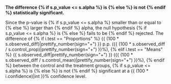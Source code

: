 **The difference
{% if s.p_value <= s.alpha %}
 is
{% else %}
 is not
{% endif %}
 statistically significant.**

Since the p-value is
{% if s.p_value <= s.alpha %}
 smaller than or equal to
{% else %}
 larger than
{% endif %}
 alpha, the null hypothesis
{% if s.p_value <= s.alpha %}
 is
{% else %}
 fails to be
{% endif %}
 rejected. The difference of
{% if i.test == "Proportions" %}
 {{ (100 * s.observed_diff)|prettify_number(sign="+") }} p.p. ({{ (100 * s.observed_diff / s.control_prop)|prettify_number(sign="+") }}%),
{% elif i.test == "Means" %}
 {{ s.observed_diff|prettify_number(sign="+") }} ({{ (100 * s.observed_diff / s.control_mean)|prettify_number(sign="+") }}%),
{% endif %}
 between the control and the treatment groups,
{% if s.p_value <= s.alpha %}
 is
{% else %}
 is not
{% endif %}
 significant at a {{ (100 * i.confidence)|int }}% confidence level.
